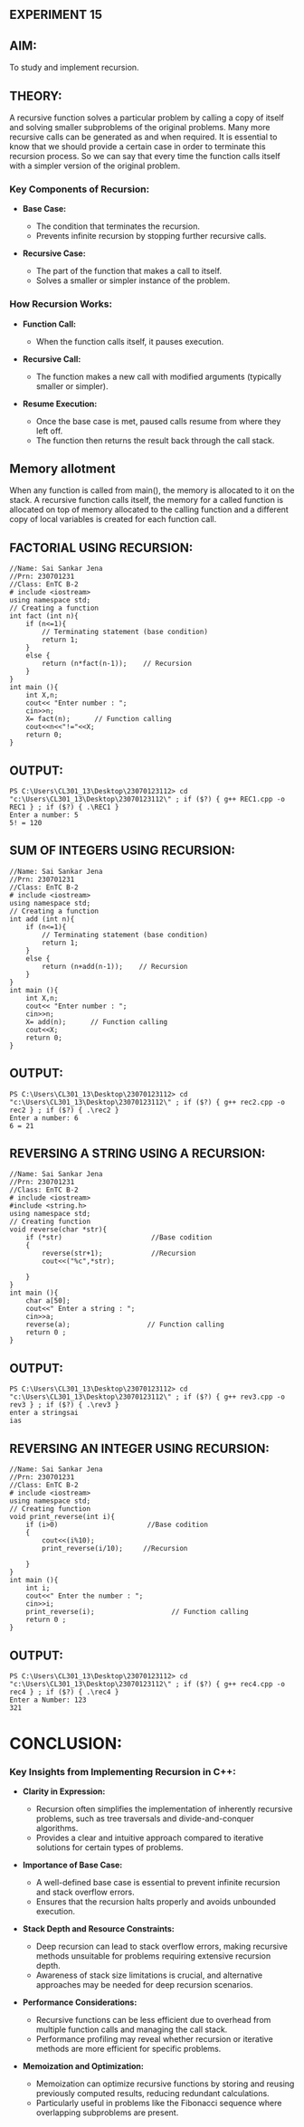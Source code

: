 
## EXPERIMENT 15

## AIM:
To study and implement recursion.

## THEORY:
 A recursive function solves a particular problem by calling a copy of itself and solving smaller subproblems of the original problems. Many more recursive calls can be generated as and when required. It is essential to know that we should provide a certain case in order to terminate this recursion process. So we can say that every time the function calls itself with a simpler version of the original problem.

### Key Components of Recursion:

- **Base Case:**
  - The condition that terminates the recursion.
  - Prevents infinite recursion by stopping further recursive calls.
  
- **Recursive Case:**
  - The part of the function that makes a call to itself.
  - Solves a smaller or simpler instance of the problem.

### How Recursion Works:
- **Function Call:**
  - When the function calls itself, it pauses execution.
  
- **Recursive Call:**
  - The function makes a new call with modified arguments (typically smaller or simpler).
  
- **Resume Execution:**
  - Once the base case is met, paused calls resume from where they left off.
  - The function then returns the result back through the call stack.

## Memory allotment
When any function is called from main(), the memory is allocated to it on the stack. A recursive function calls itself, the memory for a called function is allocated on top of memory allocated to the calling function and a different copy of local variables is created for each function call.
  
## FACTORIAL USING RECURSION:

```
//Name: Sai Sankar Jena
//Prn: 230701231
//Class: EnTC B-2
# include <iostream>
using namespace std;
// Creating a function
int fact (int n){
    if (n<=1){
        // Terminating statement (base condition)
        return 1;
    }
    else {
        return (n*fact(n-1));    // Recursion
    }
}
int main (){
    int X,n;
    cout<< "Enter number : ";
    cin>>n;
    X= fact(n);      // Function calling
    cout<<n<<"!="<<X;
    return 0;
}
```

## OUTPUT:
```
PS C:\Users\CL301_13\Desktop\23070123112> cd "c:\Users\CL301_13\Desktop\23070123112\" ; if ($?) { g++ REC1.cpp -o REC1 } ; if ($?) { .\REC1 }
Enter a number: 5
5! = 120
```

## SUM OF INTEGERS USING RECURSION:

```
//Name: Sai Sankar Jena
//Prn: 230701231
//Class: EnTC B-2
# include <iostream>
using namespace std;
// Creating a function
int add (int n){
    if (n<=1){
        // Terminating statement (base condition)
        return 1;
    }
    else {
        return (n+add(n-1));    // Recursion
    }
}
int main (){
    int X,n;
    cout<< "Enter number : ";
    cin>>n;
    X= add(n);      // Function calling
    cout<<X;
    return 0;
}
```

## OUTPUT:
```
PS C:\Users\CL301_13\Desktop\23070123112> cd "c:\Users\CL301_13\Desktop\23070123112\" ; if ($?) { g++ rec2.cpp -o rec2 } ; if ($?) { .\rec2 }
Enter a number: 6
6 = 21
```

## REVERSING A STRING USING A RECURSION:

```
//Name: Sai Sankar Jena
//Prn: 230701231
//Class: EnTC B-2
# include <iostream>
#include <string.h>
using namespace std;
// Creating function
void reverse(char *str){
    if (*str)                      //Base codition
    {
        reverse(str+1);            //Recursion
        cout<<("%c",*str);

    }
}
int main (){
    char a[50];
    cout<<" Enter a string : ";
    cin>>a;
    reverse(a);                   // Function calling
    return 0 ;
}
```

## OUTPUT:
```
PS C:\Users\CL301_13\Desktop\23070123112> cd "c:\Users\CL301_13\Desktop\23070123112\" ; if ($?) { g++ rev3.cpp -o rev3 } ; if ($?) { .\rev3 }
enter a stringsai
ias
```



## REVERSING AN INTEGER USING RECURSION:

```
//Name: Sai Sankar Jena
//Prn: 230701231
//Class: EnTC B-2
# include <iostream>
using namespace std;
// Creating function
void print_reverse(int i){
    if (i>0)                      //Base codition
    {         
        cout<<(i%10);
        print_reverse(i/10);     //Recursion

    }
}
int main (){
    int i;
    cout<<" Enter the number : ";
    cin>>i;
    print_reverse(i);                   // Function calling
    return 0 ;
}
```

## OUTPUT:
```
PS C:\Users\CL301_13\Desktop\23070123112> cd "c:\Users\CL301_13\Desktop\23070123112\" ; if ($?) { g++ rec4.cpp -o rec4 } ; if ($?) { .\rec4 }
Enter a Number: 123
321
```


# CONCLUSION:


### Key Insights from Implementing Recursion in C++:

- **Clarity in Expression:**
  - Recursion often simplifies the implementation of inherently recursive problems, such as tree traversals and divide-and-conquer algorithms.
  - Provides a clear and intuitive approach compared to iterative solutions for certain types of problems.

- **Importance of Base Case:**
  - A well-defined base case is essential to prevent infinite recursion and stack overflow errors.
  - Ensures that the recursion halts properly and avoids unbounded execution.

- **Stack Depth and Resource Constraints:**
  - Deep recursion can lead to stack overflow errors, making recursive methods unsuitable for problems requiring extensive recursion depth.
  - Awareness of stack size limitations is crucial, and alternative approaches may be needed for deep recursion scenarios.

- **Performance Considerations:**
  - Recursive functions can be less efficient due to overhead from multiple function calls and managing the call stack.
  - Performance profiling may reveal whether recursion or iterative methods are more efficient for specific problems.

- **Memoization and Optimization:**
  - Memoization can optimize recursive functions by storing and reusing previously computed results, reducing redundant calculations.
  - Particularly useful in problems like the Fibonacci sequence where overlapping subproblems are present.

